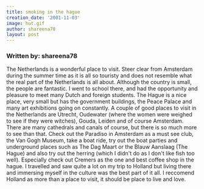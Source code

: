 ```yaml
---
title: smoking in the hague
creation_date: '2001-11-03'
image: hut.gif
author: shareena78
layout: post
---
```


### Written by: shareena78

The Netherlands is a wonderful place to visit. Steer clear from Amsterdam during the summer time as it is all so touristy and does not resemble what the real part of the Netherlands is all about. Although the country is small, the people are fantastic. I went to school there, and had the opportunity and pleasure to meet many Dutch and foreign students. The Hague is a nice place, very small but has the government buildings, the Peace Palace and many art exhibitions going on constantly. A couple of good places to visit in the Netherlands are Utrecht, Oudewater (where the women were weighed to see if they were witches), Gouda, Leiden and of course Amsterdam. There are many cathedrals and canals of course, but there is so much more to see than that. Check out the Paradiso in Amsterdam as a must see club, the Van Gogh Museum, take a boat ride, try out the boat parties and underground places such as The Dag Maart or the Blauw Aanslaag (The Hague) and also try out the herring (which I didn't do as I don't like fish too well). Especially check out Cremers as the one and best coffee shop in the hague. I travelled and saw quite a lot on my trip to Holland but living there and immersing myself in the culture was the best part of it all. I reccomend Holland as more than a place to visit, it should be place to live and love.



